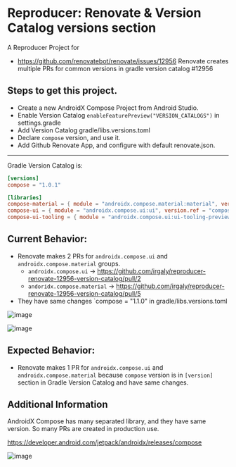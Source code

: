 # Reproducer: Renovate & Version Catalog versions section

A Reproducer Project for 

* https://github.com/renovatebot/renovate/issues/12956 Renovate creates multiple PRs for common versions in gradle version catalog #12956

## Steps to get this project.

* Create a new AndroidX Compose Project from Android Studio.
* Enable Version Catalog `enableFeaturePreview("VERSION_CATALOGS")` in settings.gradle
* Add Version Catalog gradle/libs.versions.toml
* Declare `compose` version, and use it.
* Add Github Renovate App, and configure with default renovate.json.

---

Gradle Version Catalog is:

```toml
[versions]
compose = "1.0.1"

[libraries]
compose-material = { module = "androidx.compose.material:material", version.ref = "compose" }
compose-ui = { module = "androidx.compose.ui:ui", version.ref = "compose" }
compose-ui-tooling = { module = "androidx.compose.ui:ui-tooling-preview", version.ref = "compose" }
```

## Current Behavior:

* Renovate makes 2 PRs for `androidx.compose.ui` and `androidx.compose.material` groups.
    * `androidx.compose.ui` -> https://github.com/irgaly/reproducer-renovate-12956-version-catalog/pull/2
    * `andoridx.compose.material` -> https://github.com/irgaly/reproducer-renovate-12956-version-catalog/pull/5
* They have same changes `compose = "1.1.0" in gradle/libs.versions.toml

![image](https://user-images.githubusercontent.com/1311446/153553978-07ebc109-c2a8-4f78-92fd-bcdcfba0d26b.png)

![image](https://user-images.githubusercontent.com/1311446/153554027-0f27e630-e65d-4285-bf11-b24efef0465f.png)

## Expected Behavior:

* Renovate makes 1 PR for `androidx.compose.ui` and `androidx.compose.material` because `compose` version is in `[version]` section in Gradle Version Catalog and have same changes.

## Additional Information

AndroidX Compose has many separated library, and they have same version.
So many PRs are created in production use.

https://developer.android.com/jetpack/androidx/releases/compose

![image](https://user-images.githubusercontent.com/1311446/153554221-00534828-79b0-49a2-945f-05ec3b0e16e0.png)

